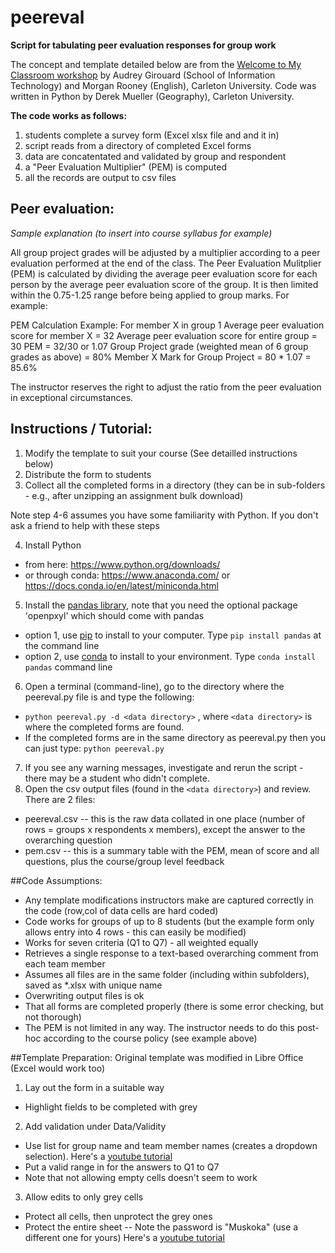 # peereval

**Script for tabulating peer evaluation responses for group work**

The concept and template detailed below are from the [Welcome to My Classroom workshop](https://carleton.ca/tls/2019/welcome-to-my-classroom-using-peer-to-peer-approaches-to-solve-common-assessment-challenges/) by Audrey Girouard (School of Information Technology) and Morgan Rooney (English), Carleton University.  Code was written in Python by Derek Mueller (Geography), Carleton University. 


**The code works as follows:** 
1. students complete a survey form (Excel xlsx file and and it in)
2. script reads from a directory of completed Excel forms 
3. data are concatentated and validated by group and respondent
3. a "Peer Evaluation Multiplier" (PEM) is computed
4. all the records are output to csv files


## Peer evaluation: 
*Sample explanation (to insert into course syllabus for example)*

All group project grades will be adjusted by a multiplier according to a peer evaluation performed at the end of the class. The Peer Evaluation Mulitplier (PEM) is calculated by dividing the average peer evaluation score for each person by the average peer evaluation score of the group. It is then limited within the 0.75-1.25 range before being applied to group marks. For example:

PEM Calculation Example: For member X in group 1
Average peer evaluation score for member X = 32
Average peer evaluation score for entire group = 30
PEM = 32/30 or 1.07
Group Project grade (weighted mean of 6 group grades as above) = 80%
Member X Mark for Group Project = 80 * 1.07 = 85.6%

The instructor reserves the right to adjust the ratio from the peer evaluation in exceptional circumstances. 


## Instructions / Tutorial: 
1. Modify the template to suit your course (See detailled instructions below)
2. Distribute the form to students 
3. Collect all the completed forms in a directory (they can be in sub-folders - e.g., after unzipping an assignment bulk download)

Note step 4-6 assumes you have some familiarity with Python.  If you don't ask a friend to help with these steps

4. Install Python
  * from here: https://www.python.org/downloads/
  * or through conda:  https://www.anaconda.com/ or https://docs.conda.io/en/latest/miniconda.html
5. Install the [pandas library](https://pandas.pydata.org/), note that you need the optional package 'openpxyl' which should come with pandas
  * option 1, use [pip](https://pypi.org/project/pandas/) to install to your computer.  Type `pip install pandas` at the command line
  * option 2, use [conda](https://anaconda.org/anaconda/pandas) to install to your environment. Type  `conda install pandas` command line
6. Open a terminal (command-line), go to the directory where the peereval.py file is and type the following:
  * `python peereval.py -d <data directory>` , where `<data directory>` is where the completed forms are found.
  * If the completed forms are in the same directory as peereval.py then you can just type: `python peereval.py` 
7. If you see any warning messages, investigate and rerun the script - there may be a student who didn't complete. 
8. Open the csv output files (found in the `<data directory>`) and review.  There are 2 files: 
  * peereval.csv -- this is the raw data collated in one place (number of rows = groups x respondents x members), except the answer to the overarching question
  * pem.csv -- this is a summary table with the PEM, mean of score and all questions, plus the course/group level feedback


##Code Assumptions:     
* Any template modifications instructors make are captured correctly in the code (row,col of data cells are hard coded)
* Code works for groups of up to 8 students (but the example form only allows entry into 4 rows - this can easily be modified)
* Works for seven criteria (Q1 to Q7) - all weighted equally
* Retrieves a single response to a text-based overarching comment from each team member
* Assumes all files are in the same folder (including within subfolders), saved as *.xlsx with unique name
* Overwriting output files is ok
* That all forms are completed properly (there is some error checking, but not thorough)
* The PEM is not limited in any way. The instructor needs to do this post-hoc according to the course policy (see example above)


##Template Preparation: 
Original template was modified in Libre Office (Excel would work too)
1. Lay out the form in a suitable way
  * Highlight fields to be completed with grey
2. Add validation under Data/Validity 
  * Use list for group name and team member names (creates a dropdown selection). Here's a [youtube tutorial](https://www.youtube.com/watch?v=9i_-ErFVffs)
  * Put a valid range in for the answers to Q1 to Q7
  * Note that not allowing empty cells doesn't seem to work
3. Allow edits to only grey cells
  * Protect all cells, then unprotect the grey ones
  * Protect the entire sheet -- Note the password is "Muskoka" (use a different one for yours) Here's a [youtube tutorial](https://help.libreoffice.org/6.1/en-US/text/scalc/guide/cell_protect.html)


